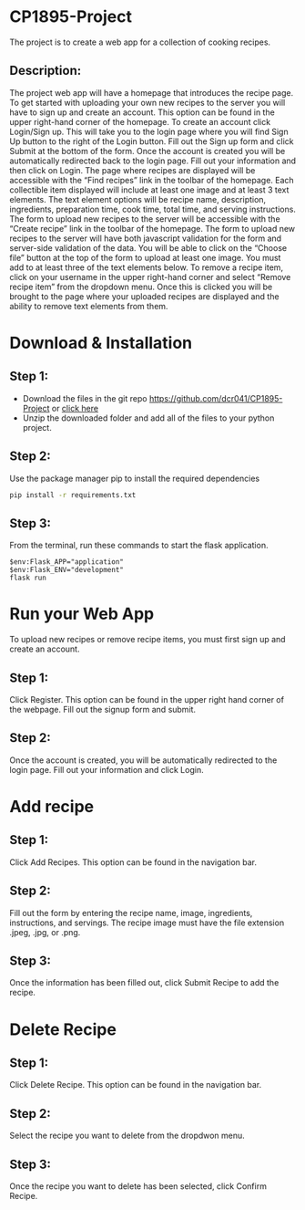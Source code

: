 # CP1895-Project
The project is to create a web app for a collection of cooking recipes.

## Description:
The project web app will have a homepage that introduces the recipe page. To get started with uploading your own new recipes to the server you will have to sign up and create an account. This option can be found in the upper right-hand corner of the homepage. To create an account click Login/Sign up. This will take you to the login page where you will find Sign Up button to the right of the Login button. Fill out the Sign up form and click Submit at the bottom of the form. Once the account is created you will be automatically redirected back to the login page. Fill out your information and then click on Login. The page where recipes are displayed will be accessible with the “Find recipes” link in the toolbar of the homepage. Each collectible item displayed will include at least one image and at least 3 text elements. The text element options will be recipe name, description, ingredients, preparation time, cook time, total time, and serving instructions. The form to upload new recipes to the server will be accessible with the “Create recipe” link in the toolbar of the homepage. The form to upload new recipes to the server will have both javascript validation for the form and server-side validation of the data. You will be able to click on the “Choose file” button at the top of the form to upload at least one image. You must add to at least three of the text elements below. To remove a recipe item, click on your username in the upper right-hand corner and select “Remove recipe item” from the dropdown menu. Once this is clicked you will be brought to the page where your uploaded recipes are displayed and the ability to remove text elements from them.

# Download & Installation
## Step 1:
- Download the files in the git repo https://github.com/dcr041/CP1895-Project or [click here](https://github.com/dcr041/CP1895-Project/archive/refs/heads/main.zip)
- Unzip the downloaded folder and add all of the files to your python project.

## Step 2:
Use the package manager pip to install the required dependencies
```zsh
pip install -r requirements.txt
```

## Step 3:
From the terminal, run these commands to start the flask application.
```console
$env:Flask_APP="application"
$env:Flask_ENV="development"
flask run
```

# Run your Web App
To upload new recipes or remove recipe items, you must first sign up and create an account.
## Step 1:
Click Register. This option can be found in the upper right hand corner of the webpage. Fill out the signup form and submit.

## Step 2:
Once the account is created, you will be automatically redirected to the login page. Fill out your information and click Login.

# Add recipe
## Step 1:
Click Add Recipes. This option can be found in the navigation bar.

## Step 2:
Fill out the form by entering the recipe name, image, ingredients, instructions, and servings. The recipe image must have the file extension .jpeg, .jpg, or .png.

## Step 3:
Once the information has been filled out, click Submit Recipe to add the recipe.

# Delete Recipe
## Step 1:
Click Delete Recipe. This option can be found in the navigation bar.

## Step 2:
Select the recipe you want to delete from the dropdwon menu.

## Step 3:
Once the recipe you want to delete has been selected, click Confirm Recipe.
